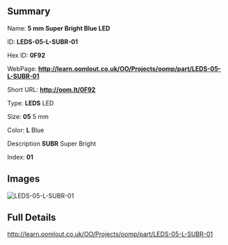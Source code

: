 

## Summary
 
Name: __5 mm Super Bright Blue LED__

ID: __LEDS-05-L-SUBR-01__

Hex ID: __0F92__

WebPage: __http://learn.oomlout.co.uk/OO/Projects/oomp/part/LEDS-05-L-SUBR-01__

Short URL: __http://oom.lt/0F92__


Type: __LEDS__ LED 

Size: __05__ 5 mm 

Color: __L__ Blue 

Description __SUBR__ Super Bright 

Index: __01__


## Images
![LEDS-05-L-SUBR-01](http://oomlout.com/oomp-gen/parts/LEDS-05-L-SUBR-01/LEDS-05-L-SUBR-01_420.jpg)



## Full Details

 http://learn.oomlout.co.uk/OO/Projects/oomp/part/LEDS-05-L-SUBR-01














